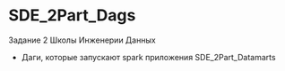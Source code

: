 # SDE_2Part_Dags

Задание 2 Школы Инженерии Данных

- Даги, которые запускают spark приложения SDE_2Part_Datamarts
